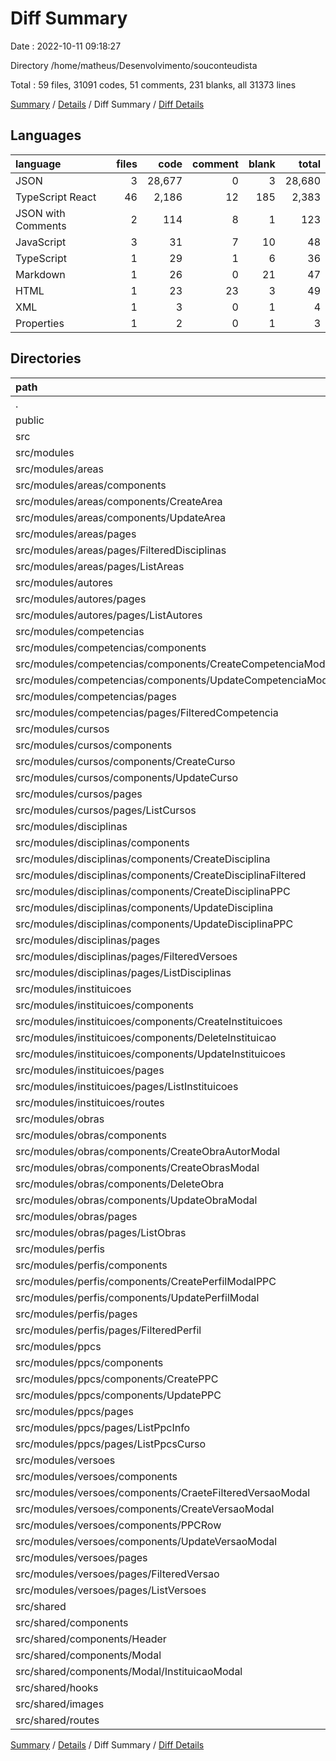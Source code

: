 # Diff Summary

Date : 2022-10-11 09:18:27

Directory /home/matheus/Desenvolvimento/souconteudista

Total : 59 files,  31091 codes, 51 comments, 231 blanks, all 31373 lines

[Summary](results.md) / [Details](details.md) / Diff Summary / [Diff Details](diff-details.md)

## Languages
| language | files | code | comment | blank | total |
| :--- | ---: | ---: | ---: | ---: | ---: |
| JSON | 3 | 28,677 | 0 | 3 | 28,680 |
| TypeScript React | 46 | 2,186 | 12 | 185 | 2,383 |
| JSON with Comments | 2 | 114 | 8 | 1 | 123 |
| JavaScript | 3 | 31 | 7 | 10 | 48 |
| TypeScript | 1 | 29 | 1 | 6 | 36 |
| Markdown | 1 | 26 | 0 | 21 | 47 |
| HTML | 1 | 23 | 23 | 3 | 49 |
| XML | 1 | 3 | 0 | 1 | 4 |
| Properties | 1 | 2 | 0 | 1 | 3 |

## Directories
| path | files | code | comment | blank | total |
| :--- | ---: | ---: | ---: | ---: | ---: |
| . | 59 | 31,091 | 51 | 231 | 31,373 |
| public | 2 | 48 | 23 | 4 | 75 |
| src | 48 | 2,218 | 13 | 192 | 2,423 |
| src/modules | 42 | 1,988 | 12 | 149 | 2,149 |
| src/modules/areas | 4 | 89 | 0 | 5 | 94 |
| src/modules/areas/components | 2 | 11 | 0 | 1 | 12 |
| src/modules/areas/components/CreateArea | 1 | 3 | 0 | 0 | 3 |
| src/modules/areas/components/UpdateArea | 1 | 8 | 0 | 1 | 9 |
| src/modules/areas/pages | 2 | 78 | 0 | 4 | 82 |
| src/modules/areas/pages/FilteredDisciplinas | 1 | 39 | 0 | 2 | 41 |
| src/modules/areas/pages/ListAreas | 1 | 39 | 0 | 2 | 41 |
| src/modules/autores | 1 | 41 | 0 | 2 | 43 |
| src/modules/autores/pages | 1 | 41 | 0 | 2 | 43 |
| src/modules/autores/pages/ListAutores | 1 | 41 | 0 | 2 | 43 |
| src/modules/competencias | 3 | 60 | 0 | 3 | 63 |
| src/modules/competencias/components | 2 | 8 | 0 | 0 | 8 |
| src/modules/competencias/components/CreateCompetenciaModalPPC | 1 | 3 | 0 | 0 | 3 |
| src/modules/competencias/components/UpdateCompetenciaModal | 1 | 5 | 0 | 0 | 5 |
| src/modules/competencias/pages | 1 | 52 | 0 | 3 | 55 |
| src/modules/competencias/pages/FilteredCompetencia | 1 | 52 | 0 | 3 | 55 |
| src/modules/cursos | 3 | 51 | 0 | 3 | 54 |
| src/modules/cursos/components | 2 | 14 | 0 | 0 | 14 |
| src/modules/cursos/components/CreateCurso | 1 | 6 | 0 | 0 | 6 |
| src/modules/cursos/components/UpdateCurso | 1 | 8 | 0 | 0 | 8 |
| src/modules/cursos/pages | 1 | 37 | 0 | 3 | 40 |
| src/modules/cursos/pages/ListCursos | 1 | 37 | 0 | 3 | 40 |
| src/modules/disciplinas | 7 | 461 | 0 | 39 | 500 |
| src/modules/disciplinas/components | 5 | 364 | 0 | 35 | 399 |
| src/modules/disciplinas/components/CreateDisciplina | 1 | 5 | 0 | 0 | 5 |
| src/modules/disciplinas/components/CreateDisciplinaFiltered | 1 | 3 | 0 | 0 | 3 |
| src/modules/disciplinas/components/CreateDisciplinaPPC | 1 | 1 | 0 | -1 | 0 |
| src/modules/disciplinas/components/UpdateDisciplina | 1 | 7 | 0 | 0 | 7 |
| src/modules/disciplinas/components/UpdateDisciplinaPPC | 1 | 348 | 0 | 36 | 384 |
| src/modules/disciplinas/pages | 2 | 97 | 0 | 4 | 101 |
| src/modules/disciplinas/pages/FilteredVersoes | 1 | 45 | 0 | 2 | 47 |
| src/modules/disciplinas/pages/ListDisciplinas | 1 | 52 | 0 | 2 | 54 |
| src/modules/instituicoes | 5 | 623 | 1 | 50 | 674 |
| src/modules/instituicoes/components | 3 | 367 | 1 | 31 | 399 |
| src/modules/instituicoes/components/CreateInstituicoes | 1 | 132 | 0 | 10 | 142 |
| src/modules/instituicoes/components/DeleteInstituicao | 1 | 61 | 1 | 8 | 70 |
| src/modules/instituicoes/components/UpdateInstituicoes | 1 | 174 | 0 | 13 | 187 |
| src/modules/instituicoes/pages | 1 | 247 | 0 | 16 | 263 |
| src/modules/instituicoes/pages/ListInstituicoes | 1 | 247 | 0 | 16 | 263 |
| src/modules/instituicoes/routes | 1 | 9 | 0 | 3 | 12 |
| src/modules/obras | 5 | -93 | 2 | 13 | -78 |
| src/modules/obras/components | 4 | -119 | 2 | 14 | -103 |
| src/modules/obras/components/CreateObraAutorModal | 1 | 3 | 0 | 1 | 4 |
| src/modules/obras/components/CreateObrasModal | 1 | -112 | 1 | 2 | -109 |
| src/modules/obras/components/DeleteObra | 1 | 56 | 1 | 8 | 65 |
| src/modules/obras/components/UpdateObraModal | 1 | -66 | 0 | 3 | -63 |
| src/modules/obras/pages | 1 | 26 | 0 | -1 | 25 |
| src/modules/obras/pages/ListObras | 1 | 26 | 0 | -1 | 25 |
| src/modules/perfis | 3 | 100 | 0 | 4 | 104 |
| src/modules/perfis/components | 2 | 8 | 0 | 0 | 8 |
| src/modules/perfis/components/CreatePerfilModalPPC | 1 | 3 | 0 | 0 | 3 |
| src/modules/perfis/components/UpdatePerfilModal | 1 | 5 | 0 | 0 | 5 |
| src/modules/perfis/pages | 1 | 92 | 0 | 4 | 96 |
| src/modules/perfis/pages/FilteredPerfil | 1 | 92 | 0 | 4 | 96 |
| src/modules/ppcs | 4 | 160 | 0 | 7 | 167 |
| src/modules/ppcs/components | 2 | 46 | 0 | 2 | 48 |
| src/modules/ppcs/components/CreatePPC | 1 | 3 | 0 | 0 | 3 |
| src/modules/ppcs/components/UpdatePPC | 1 | 43 | 0 | 2 | 45 |
| src/modules/ppcs/pages | 2 | 114 | 0 | 5 | 119 |
| src/modules/ppcs/pages/ListPpcInfo | 1 | 64 | 0 | 2 | 66 |
| src/modules/ppcs/pages/ListPpcsCurso | 1 | 50 | 0 | 3 | 53 |
| src/modules/versoes | 7 | 496 | 9 | 23 | 528 |
| src/modules/versoes/components | 4 | 215 | 4 | 10 | 229 |
| src/modules/versoes/components/CraeteFilteredVersaoModal | 1 | 3 | 0 | 0 | 3 |
| src/modules/versoes/components/CreateVersaoModal | 1 | 5 | 0 | 0 | 5 |
| src/modules/versoes/components/PPCRow | 1 | 200 | 4 | 10 | 214 |
| src/modules/versoes/components/UpdateVersaoModal | 1 | 7 | 0 | 0 | 7 |
| src/modules/versoes/pages | 3 | 281 | 5 | 13 | 299 |
| src/modules/versoes/pages/FilteredVersao | 2 | 230 | 5 | 11 | 246 |
| src/modules/versoes/pages/ListVersoes | 1 | 51 | 0 | 2 | 53 |
| src/shared | 6 | 230 | 1 | 43 | 274 |
| src/shared/components | 2 | 143 | 0 | 25 | 168 |
| src/shared/components/Header | 1 | 31 | 0 | 10 | 41 |
| src/shared/components/Modal | 1 | 112 | 0 | 15 | 127 |
| src/shared/components/Modal/InstituicaoModal | 1 | 112 | 0 | 15 | 127 |
| src/shared/hooks | 2 | 83 | 0 | 17 | 100 |
| src/shared/images | 1 | 3 | 0 | 1 | 4 |
| src/shared/routes | 1 | 1 | 1 | 0 | 2 |

[Summary](results.md) / [Details](details.md) / Diff Summary / [Diff Details](diff-details.md)